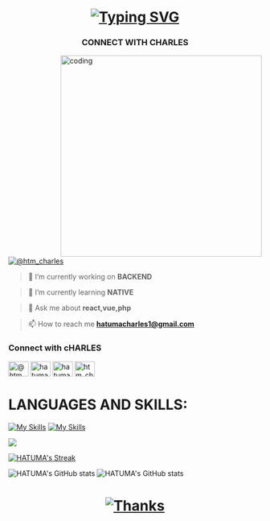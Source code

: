 <h1></h1>
<h1 align="center">
 <a href="https://git.io/typing-svg"><img src="https://readme-typing-svg.demolab.com?font=Fira+Code&pause=1000&random=false&width=435&lines=Hi+%F0%9F%91%8B%2C+I'm+Charles+HATUMA;Hi+%F0%9F%91%8B%2C+I'm++a+software+engineer+%F0%9F%91%A8%E2%80%8D%F0%9F%92%BB;Hi+%F0%9F%91%8B%2C+I'm++designer+%F0%9F%A7%91%E2%80%8D%F0%9F%8E%A8;Hi+%F0%9F%91%8B%2C+I'm++a+game+developer+%F0%9F%8E%AE;Connect+with+me" alt="Typing SVG" /></a>
</h1>
<h3 align="center">CONNECT WITH  CHARLES</h3>

<img align="right" alt="coding" width="400" src="https://i.pinimg.com/originals/81/17/8b/81178b47a8598f0c81c4799f2cdd4057.gif">

<p align="left"> <a href="https://www.instagram.com/htm_cha_le/" target="blank">
 <img src="https://img.shields.io/twitter/follow/htm_charles?logo=twitter&style=for-the-badge" alt="@htm_charles" /></a> </p>

>🔭 I’m currently working on **BACKEND**

>🌱 I’m currently learning **NATIVE**


>💬 Ask me about **react,vue,php**

>📫 How to reach me **hatumacharles1@gmail.com** 

<h3 align="left">Connect with cHARLES</h3>
<p align="left">
<a href="https://twitter.com/htm_charles" target="blank"><img align="center" src="https://raw.githubusercontent.com/rahuldkjain/github-profile-readme-generator/master/src/images/icons/Social/twitter.svg" alt="@htm_charles" height="30" width="40" /></a>
<a href="https://linkedin.com/in/hatuma charles" target="blank"><img align="center" src="https://raw.githubusercontent.com/rahuldkjain/github-profile-readme-generator/master/src/images/icons/Social/linked-in-alt.svg" alt="hatuma charles" height="30" width="40" /></a>
<a href="https://fb.com/hatuma charles" target="blank"><img align="center" src="https://raw.githubusercontent.com/rahuldkjain/github-profile-readme-generator/master/src/images/icons/Social/facebook.svg" alt="hatuma charles" height="30" width="40" /></a>
<a href="https://instagram.com/htm_cha_le" target="blank"><img align="center" src="https://raw.githubusercontent.com/rahuldkjain/github-profile-readme-generator/master/src/images/icons/Social/instagram.svg" alt="htm_cha_le" height="30" width="40" /></a>
</p>
<h1 align="left">LANGUAGES AND SKILLS:</h1>

[![My Skills](https://skillicons.dev/icons?i=aws,gcp,azure,react,vue,flutter&perline=3)](https://skillicons.dev)
[![My Skills](https://skillicons.dev/icons?i=java,kotlin,nodejs,figma&theme=light)](https://skillicons.dev)
<p>
  <a href="https://skillicons.dev">
    <img src="https://skillicons.dev/icons?i=git,kubernetes,docker,c,vim" />
  </a>
</p>

[![HATUMA's Streak](https://streak-stats.demolab.com/?user=htmcharles&theme=dark)](https://git.io/streak-stats)


![HATUMA's GitHub stats](https://github-readme-stats.vercel.app/api?username=htmcharles&show=reviews,discussions_started,discussions_answered,prs_merged,prs_merged_percentage&theme=dark)
![HATUMA's GitHub stats](https://github-readme-stats.vercel.app/api/top-langs/?username=htmcharles&theme=dark&hide=langs-count)
<h1></h1>
<h1 align="center">
 
[![Thanks](https://readme-typing-svg.demolab.com?font=Fira+Code&pause=1000&random=false&width=435&lines=Thank+you+for+connecting+with+Charles+;Connect+with+Charles)](https://git.io/typing-svg)
</h1>
